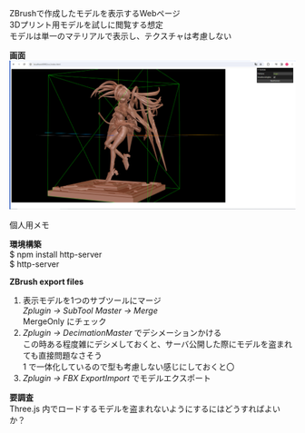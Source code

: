 ZBrushで作成したモデルを表示するWebページ<br>
3Dプリント用モデルを試しに閲覧する想定<br>
モデルは単一のマテリアルで表示し、テクスチャは考慮しない<br>

**画面**
![Capture](capture.png)

個人用メモ<br>

**環境構築**<br>
$ npm install http-server<br>
$ http-server<br>

**ZBrush export files**<br>
1. 表示モデルを1つのサブツールにマージ<br>
   *Zplugin -> SubTool Master -> Merge*<br>
   MergeOnly にチェック<br>
2. *Zplugin -> DecimationMaster* でデシメーションかける<br>
   この時ある程度雑にデシメしておくと、サーバ公開した際にモデルを盗まれても直接問題なさそう<br>
   1 で一体化しているので型も考慮しない感じにしておくと〇<br>
3. *Zplugin -> FBX ExportImport* でモデルエクスポート<br>

**要調査**<br>
Three.js 内でロードするモデルを盗まれないようにするにはどうすればよいか？<br>

